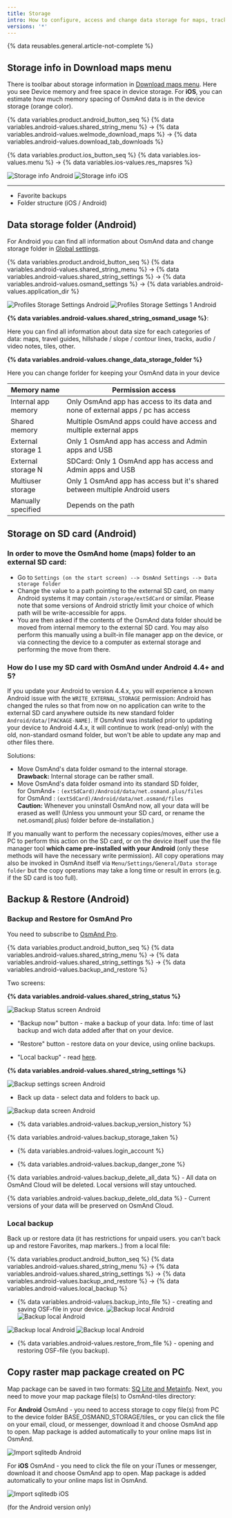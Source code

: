 ```yaml
---
title: Storage
intro: How to configure, access and change data storage for maps, tracks and other personal data
versions: '*'
---
```


{% data reusables.general.article-not-complete %}

## Storage info in Download maps menu

There is toolbar about storage information in [Download maps menu](/osmand/personal/maps#download-maps-maps). Here you see Device memory and free space in device storage. 
For **iOS**, you can estimate how much memory spacing of OsmAnd data is in the device storage (orange color).

{% data variables.product.android_button_seq %} {% data variables.android-values.shared_string_menu %} → {% data variables.android-values.welmode_download_maps %} → {% data variables.android-values.download_tab_downloads %}

{% data variables.product.ios_button_seq %} {% data variables.ios-values.menu %} → {% data variables.ios-values.res_mapsres %}

![Storage info Android](/assets/images/personal/maps/maps_menu_local_vector_android.png) ![Storage info iOS](/assets/images/personal/maps/maps_menu_local_vector_ios.png)

___________________________

- Favorite backups
- Folder structure (iOS / Android)


## Data storage folder (Android)

For Android you can find all information about OsmAnd data and change storage folder in [Global settings](/osmand/personal/global-settings#data-storage-folder-android).

{% data variables.product.android_button_seq %} {% data variables.android-values.shared_string_menu %} → {% data variables.android-values.shared_string_settings %} → {% data variables.android-values.osmand_settings %} → {% data variables.android-values.application_dir %}

![Profiles Storage Settings Android](/assets/images/personal/profiles/general_settings_storage_android.png) ![Profiles Storage Settings 1 Android](/assets/images/personal/profiles/general_settings_storage_1_android.png)

**{% data variables.android-values.shared_string_osmand_usage %}**:

Here you can find all information about data size for each categories of data: maps, travel guides, hillshade / slope / contour lines, tracks, audio / video notes, tiles, other.

**{% data variables.android-values.change_data_storage_folder %}**

Here you can change forlder for keeping your OsmAnd data in your device

Memory name | Permission access
|-----------|------------------|
| Internal app memory | Only OsmAnd app has access to its data and none of external apps / pc has access| 
| Shared memory | Multiple OsmAnd apps could have access and multiple external apps |
| External storage 1 | Only 1 OsmAnd app has access and Admin apps and USB |
| External storage N | SDCard: Only 1 OsmAnd app has access and Admin apps and USB |
| Multiuser storage | Only 1 OsmAnd app has access but it's shared between multiple Android users |
| Manually specified | Depends on the path |


## Storage on SD card (Android)

### In order to move the OsmAnd home (maps) folder to an external SD card:

-   Go to `Settings (on the start screen) --> OsmAnd Settings --> Data
    storage folder`
-   Change the value to a path pointing to the external SD card, on many
    Android systems it may contain `/storage/extSdCard` or similar.
    Please note that some versions of Android strictly limit your choice
    of which path will be write-accessible for apps.
-   You are then asked if the contents of the OsmAnd data folder should be moved from
    internal memory to the external SD card.
    You may also perform this manually using a built-in file manager app on the device, or via
    connecting the device to a computer as external storage and performing the move from there.

### How do I use my SD card with OsmAnd under Android 4.4+ and 5?

If you update your Android to version 4.4.x, you will experience a known
Android issue with the `WRITE_EXTERNAL_STORAGE` permission: Android has
changed the rules so that from now on no application can write to the
external SD card anywhere outside its new standard folder
`Android/data/[PACKAGE-NAME]`. If OsmAnd was installed prior to updating
your device to Android 4.4.x, it will continue to work (read-only) with
the old, non-standard osmand folder, but won't be able to update any map
and other files there.

Solutions:

-   Move OsmAnd's data folder osmand to the internal storage. \
     **Drawback:** Internal storage can be rather small.
-   Move OsmAnd's data folder osmand into its standard SD folder, \
    for OsmAnd+ : `(extSdCard)/Android/data/net.osmand.plus/files` \
    for OsmAnd : `(extSdCard)/Android/data/net.osmand/files` \
     **Caution:** Whenever you uninstall OsmAnd now, all your data will
    be erased as well! (Unless you unmount your SD card, or rename the
    net.osmand(.plus) folder before de-installation.)

If you manually want to perform the necessary copies/moves, either use a
PC to perform this action on the SD card, or on the device itself use
the file manager tool **which came pre-installed with your Android**
(only these methods will have the necessary write permission). All copy operations
may also be invoked in OsmAnd itself via `Menu/Settings/General/Data
storage folder` but the copy operations may take a long time or result in
errors (e.g. if the SD card is too full).


## Backup & Restore (Android)

### Backup and Restore for OsmAnd Pro

You need to subscribe to [OsmAnd Pro](/osmand/purchases/android#free-and-paid-features).

{% data variables.product.android_button_seq %} {% data variables.android-values.shared_string_menu %} → {% data variables.android-values.shared_string_settings %} → {% data variables.android-values.backup_and_restore %}

Two screens:

**{% data variables.android-values.shared_string_status %}**

![Backup Status screen Android](/assets/images/personal/backup/backup_status_screen_android.png)

- "Backup now" button - make a backup of your data. Info: time of last backup and wich data added after that on your device.

- "Restore" button - restore data on your device, using online backups.

- "Local backup" - read [here](/osmand/personal/storage#local-backup).

**{% data variables.android-values.shared_string_settings %}**

![Backup settings screen Android](/assets/images/personal/backup/backup_settings_screen_android.png)

- Back up data - select data and folders to back up.

![Backup data screen Android](/assets/images/personal/backup/backup_data_screen_android.png)

- {% data variables.android-values.backup_version_history %}

{% data variables.android-values.backup_storage_taken %}

- {% data variables.android-values.login_account %}

- {% data variables.android-values.backup_danger_zone %}

{% data variables.android-values.backup_delete_all_data %} - All data on OsmAnd Cloud will be deleted. Local versions will stay untouched.

{% data variables.android-values.backup_delete_old_data %} - Current versions of your data will be preserved on OsmAnd Cloud.


### Local backup

Back up or restore data (it has restrictions for unpaid users. you can't back up and restore Favorites, map markers..) from a local file:

{% data variables.product.android_button_seq %} {% data variables.android-values.shared_string_menu %} → {% data variables.android-values.shared_string_settings %} → {% data variables.android-values.backup_and_restore %} → {% data variables.android-values.local_backup %}

- {% data variables.android-values.backup_into_file %} - creating and saving OSF-file in your device.
![Backup local Android](/assets/images/personal/backup/backup_local_android.png) ![Backup local Android](/assets/images/personal/backup/backup_local_1_android.png)

![Backup local Android](/assets/images/personal/backup/backup_local_2_android.png) ![Backup local Android](/assets/images/personal/backup/backup_local_3_android.png)

- {% data variables.android-values.restore_from_file %} - opening and restoring OSF-file (you backup).


## Copy raster map package created on PC 

Map package can be saved in two formats: [SQ Lite and Metainfo](/osmand/map/raster-maps#sqlite-vs-metainfo-sources).
Next, you need to move your map package file(s) to OsmAnd-tiles directory:

For **Android** OsmAnd - you need to access storage to copy file(s) from PC to the device folder BASE_OSMAND_STORAGE/tiles_ or you can click the file on your email, cloud, or messenger, download it and choose OsmAnd app to open. Map package is added automatically to your online maps list in OsmAnd.

![Import sqlitedb Android](/assets/images/plugins/online-maps/import-sqlitedb-android.png)

For **iOS** OsmAnd - you need to click the file on your iTunes or messenger, download it and choose OsmAnd app to open. Map package is added automatically to your online maps list in OsmAnd.

![Import sqlitedb iOS](/assets/images/plugins/online-maps/import-sqlitedb-ios.png)

(for the Android version only)

